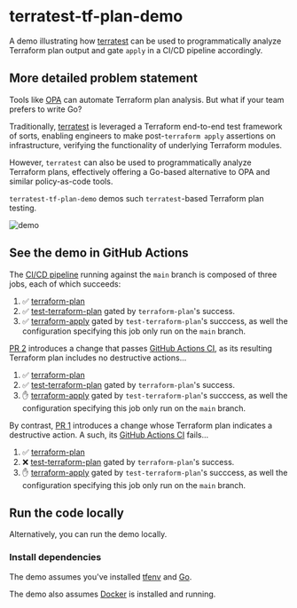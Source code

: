 # terratest-tf-plan-demo

A demo illustrating how [terratest](https://terratest.gruntwork.io/) can be used to programmatically analyze
Terraform plan output and gate `apply` in a CI/CD pipeline accordingly.

## More detailed problem statement

Tools like [OPA](https://mikeball.info/blog/terraform-plan-validation-with-open-policy-agent/)
can automate Terraform plan analysis. But what if your team prefers to write Go?

Traditionally, [terratest](https://terratest.gruntwork.io/) is leveraged a Terraform
end-to-end test framework of sorts, enabling engineers to make post-`terraform apply`
assertions on infrastructure, verifying the functionality of underlying Terraform modules.

However, `terratest` can also be used to programmatically analyze Terraform
plans, effectively offering a Go-based alternative to OPA and similar
policy-as-code tools.

`terratest-tf-plan-demo` demos such `terratest`-based Terraform plan testing.

![demo](demo.gif)

## See the demo in GitHub Actions

The [CI/CD pipeline](https://github.com/mdb/terratest-tf-plan-demo/actions/runs/6004252774) running against the `main` branch is composed of three jobs, each of which succeeds:

1. :white_check_mark: [terraform-plan](https://github.com/mdb/terratest-tf-plan-demo/actions/runs/6004252774/job/16284431393)
1. :white_check_mark: [test-terraform-plan](https://github.com/mdb/terratest-tf-plan-demo/actions/runs/6004252774/job/16284476716) gated by `terraform-plan`'s success.
1. :white_check_mark: [terraform-apply](https://github.com/mdb/terratest-tf-plan-demo/actions/runs/6004252774/job/16284486218) gated by `test-terraform-plan`'s succcess, as well the configuration specifying this job only run on the `main` branch.

[PR 2](https://github.com/mdb/terratest-tf-plan-demo/pull/2) introduces a change that passes [GitHub Actions CI](https://github.com/mdb/terratest-tf-plan-demo/actions/runs/6006175711), as its resulting Terraform plan includes no destructive actions...

1. :white_check_mark: [terraform-plan](https://github.com/mdb/terratest-tf-plan-demo/actions/runs/6006175711/job/16290249080?pr=2)
1. :white_check_mark: [test-terraform-plan](https://github.com/mdb/terratest-tf-plan-demo/actions/runs/6006175711/job/16290272192?pr=2) gated by `terraform-plan`'s success.
1. :raised_hand: [terraform-apply](https://github.com/mdb/terratest-tf-plan-demo/actions/runs/6006175711/job/16290276703?pr=2) gated by `test-terraform-plan`'s succcess,  as well the configuration specifying this job only run on the `main` branch.

By contrast, [PR 1](https://github.com/mdb/terratest-tf-plan-demo/pull/1) introduces a change whose Terraform plan indicates a destructive action. A such, its [GitHub Actions CI](https://github.com/mdb/terratest-tf-plan-demo/actions/runs/6006174371) fails...

1. :white_check_mark: [terraform-plan](https://github.com/mdb/terratest-tf-plan-demo/actions/runs/6006174371/job/16290245262?pr=1)
1. :x: [test-terraform-plan](https://github.com/mdb/terratest-tf-plan-demo/actions/runs/6006174371/job/16290271949?pr=1) gated by `terraform-plan`'s success.
1. :raised_hand: [terraform-apply](https://github.com/mdb/terratest-tf-plan-demo/actions/runs/6006174371/job/16290277863?pr=1) gated by `test-terraform-plan`'s succcess, as well the configuration specifying this job only run on the `main` branch.

## Run the code locally

Alternatively, you can run the demo locally.

### Install dependencies

The demo assumes you've installed [tfenv](https://github.com/tfutils/tfenv) and [Go](https://go.dev/).

The demo also assumes [Docker](https://www.docker.com/) is installed and running.
